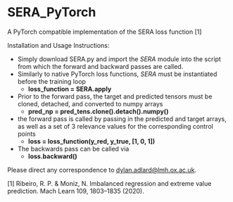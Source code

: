 # SERA_PyTorch
A PyTorch compatible implementation of the SERA loss function [1]

Installation and Usage Instructions:

- Simply download SERA.py and import the *SERA* module into the script from which the forward and backward passes are called.
- Similarly to native PyTorch loss functions, *SERA* must be instantiated before the training loop 
  -    **loss_function = SERA.apply**
- Prior to the forward pass, the target and predicted tensors must be cloned, detached, and converted to numpy arrays 
  -  **pred_np = pred_tens.clone().detach().numpy()**
- the forward pass is called by passing in the predicted and target arrays, as well as a set of 3 relevance values for the corresponding control points 
  -  **loss = loss_function(y_red, y_true, [1, 0, 1])**
- The backwards pass can be called via 
  -  **loss.backward()**


Please direct any correspondence to dylan.adlard@lmh.ox.ac.uk.


[1] Ribeiro, R. P. & Moniz, N. Imbalanced regression and extreme value prediction. Mach Learn 109, 1803–1835 (2020).
